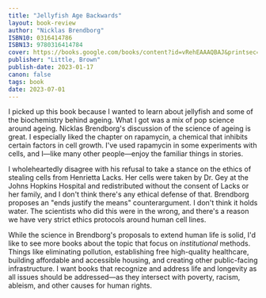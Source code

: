 ```yaml
---
title: "Jellyfish Age Backwards"
layout: book-review
author: "Nicklas Brendborg"
ISBN10: 0316414786
ISBN13: 9780316414784
cover: https://books.google.com/books/content?id=vRehEAAAQBAJ&printsec=frontcover&img=1&zoom=1&edge=curl&source=gbs_api
publisher: "Little, Brown"
publish-date: 2023-01-17
canon: false
tags: book
date: 2023-07-01
---
```

I picked up this book because I wanted to learn about jellyfish and some of the biochemistry behind ageing.
What I got was a mix of pop science around ageing.
Nicklas Brendborg's discussion of the science of ageing is great.
I especially liked the chapter on rapamycin, a chemical that inhibits certain factors in cell growth.
I've used rapamycin in some experiments with cells, and I—like many other people—enjoy the familiar things in stories.

I wholeheartedly disagree with his refusal to take a stance on the ethics of stealing cells from Henrietta Lacks.
Her cells were taken by Dr.
Gey at the Johns Hopkins Hospital and redistributed without the consent of Lacks or her family, and I don't think there's any ethical defense of that.
Brendborg proposes an "ends justify the means" counterargument.
I don't think it holds water.
The scientists who did this were in the wrong, and there's a reason we have very strict ethics protocols around human cell lines.

While the science in Brendborg's proposals to extend human life is solid, I'd like to see more books about the topic that focus on *institutional* methods.
Things like eliminating pollution, establishing free high-quality healthcare, building affordable and accessible housing, and creating other public-facing infrastructure.
I want books that recognize and address life and longevity as all issues should be addressed—as they intersect with poverty, racism, ableism, and other causes for human rights.